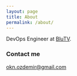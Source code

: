 ```yaml
---
layout: page
title: About
permalink: /about/
---
```


DevOps Engineer at [BluTV](https://www.blutv.com/).

### Contact me

[okn.ozdemir@gmail.com](mailto:okn.ozdemir@gmail.com)
